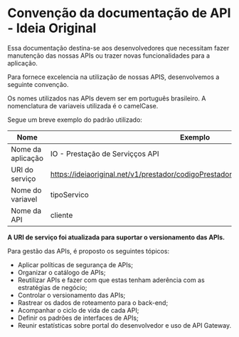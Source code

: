 # Convenção da documentação de API - Ideia Original

Essa documentação destina-se aos desenvolvedores que necessitam fazer manutenção das nossas APIs ou trazer novas funcionalidades para a aplicação.

Para fornece excelencia na utilização de nossas APIS, desenvolvemos a seguinte convenção.

Os nomes utilizados nas APIs devem ser em português brasileiro.
A nomenclatura de variaveis utilizada é o camelCase.

Segue um breve exemplo do padrão utilizado:

| Nome  | Exemplo | 
|---|---|
| Nome da aplicação | IO - Prestação de Serviçços API  |
| URI do serviço | https://ideiaoriginal.net/v1/prestador/codigoPrestador/542/registroServicosPrestados | 
| Nome do variavel | tipoServico |
| Nome da API | cliente |

**A URI de serviço foi atualizada para suportar o versionamento das APIs.**

Para gestão das APIs, é proposto os seguintes tópicos:

* Aplicar políticas de segurança de APIs;
* Organizar o catálogo de APIs;
* Reutilizar APIs e fazer com que estas tenham aderência com as estratégias de negócio;
* Controlar o versionamento das APIs;
* Rastrear os dados de roteamento para o back-end;
* Acompanhar o ciclo de vida de cada API;
* Definir os padrões de interfaces de APIs;
* Reunir estatísticas sobre portal do desenvolvedor e uso de API Gateway.